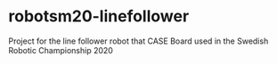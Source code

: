 # robotsm20-linefollower
Project for the line follower robot that CASE Board  used in the Swedish Robotic Championship 2020
